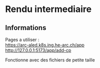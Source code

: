 # Rendu intermediaire

## Informations

Pages a utiliser :  
https://arc-aled.k8s.ing.he-arc.ch/app  
http://127.0.0.1:5173/app/add-cp

Fonctionne avec des fichiers de petite taille
